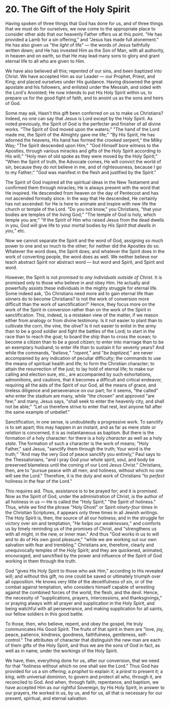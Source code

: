 # 20. The Gift of the Holy Spirit

Having spoken of three things that God has done for us, and of three things that we must do for ourselves, we now come to the appropriate place to consider other aids that our heavenly Father offers us at this point. "He has provided a Lamb for a sin offering," and "Jesus has made full atonement." He has also given us "the *light* of life" — the words of Jesus faithfully written down; and He has invested Him as the Son of Man, with all authority, in heaven and on earth, so that He may lead many sons to glory and grant eternal life to all who are given to Him.

We have also believed all this; repented of our sins, and been baptized into Christ. We have accepted Him as our Leader — our Prophet, Priest, and King; and placed ourselves under His guidance. Having disowned the great apostate and his followers, and enlisted under the Messiah, and sided with the Lord's Anointed; He now intends to put His Holy Spirit within us, to prepare us for the good fight of faith, and to anoint us as the sons and heirs of God.

Some may ask, Hasn't this gift been conferred on us to make us Christians? Indeed, no one can say that Jesus is Lord except by the Holy Spirit. As noted previously, the Spirit of God is the perfecter and finisher of all divine works. "The Spirit of God moved upon the waters;" "The hand of the Lord made me, the Spirit of the Almighty gave me life;" "By His Spirit, He has adorned the heavens, His hand has formed the crooked serpent," the Milky Way; "The Spirit descended upon Him;" "God Himself bore witness to the Apostles, through various miracles and gifts of the Holy Spirit according to His will;" "Holy men of old spoke as they were moved by the Holy Spirit;" "When the Spirit of truth, the Advocate comes, He will convict the world of sin, because they do not believe in me, and of righteousness, because I go to my Father;" "God was manifest in the flesh and justified by the Spirit."

The Spirit of God inspired all the spiritual ideas in the New Testament and confirmed them through miracles; He is always present with the word that He inspired. He descended from heaven on the day of Pentecost and has not ascended formally since. In the way that He descended, He certainly has not ascended: for He is here to animate and inspire with new life the church or temple of the Lord. "Do you not know," you Christians, "that your bodies are temples of the living God;" "The temple of God is holy, which temple you are;" "If the Spirit of Him who raised Jesus from the dead dwells in you, God will give life to your mortal bodies by *His Spirit that dwells in you,*" etc.

Now we cannot separate the Spirit and the word of God, assigning so much power to one and so much to the other; for neither did the Apostles do so. Whatever the word does, the Spirit does; and whatever the Spirit does in the work of converting people, the word does as well. We neither believe nor teach abstract Spirit nor abstract word — but word and Spirit, and Spirit and word.

However, the Spirit is not *promised to any individuals outside of Christ.* It is promised only to those who believe in and obey Him. He actually and powerfully assists these individuals in the mighty struggle for eternal life. Some indeed ask, 'Do Christians need more aid to gain eternal life than sinners do to become Christians? Is not the work of conversion more difficult than the work of sanctification?' Hence, they focus more on the work of the Spirit in conversion rather than on the work of the Spirit in sanctification. This, indeed, is a mistaken view of the matter, if we reason either from analogy or from divine testimony. Is it not easier to plant than to cultivate the corn, the vine, the olive? Is it not easier to enlist in the army than to be a good soldier and fight the battles of the Lord; to start in the race than to reach the goal; to board the ship than to cross the ocean; to become a citizen than to be a good citizen; to enter into marriage than to be an exemplary husband; to enter life than to sustain it for seventy years? And while the commands, "*believe,*" "*repent,*" and "*be baptized,*" are never accompanied by any indication of peculiar difficulty; the commands to use the means of spiritual health and life; to form the Christian character; to attain the resurrection of the just; to lay hold of eternal life; to make our calling and election sure, etc., are accompanied by such exhortations, admonitions, and cautions, that it becomes a difficult and critical endeavor, requiring all the aids of the Spirit of our God, all the means of grace, and tireless diligence and perseverance on our part; for it seems, "the called" who enter the stadium are many, while "the chosen" and approved "are few;" and many, Jesus says, "shall seek to enter the heavenly city, and shall not be able;" "Let us therefore strive to enter that rest, lest anyone fall after the same example of unbelief."

Sanctification, in one sense, is undoubtedly a progressive work. To sanctify is to set apart; this may happen in an instant, and as far as mere *state* or *relation* is concerned, it is as instantaneous as baptism. But there is the formation of a holy character: for there is a holy *character* as well as a holy *state.* The formation of such a character is the work of means; "Holy Father," said Jesus, "sanctify them through the truth; Your word is the truth;" "And may the very God of peace sanctify you entirely," Paul says to the Thessalonians, "and I pray God your whole spirit, soul, and body be preserved blameless until the coming of our Lord Jesus Christ." Christians, then, are to "pursue peace with all men, and holiness, without which no one will see the Lord." Therefore, it is the duty and work of Christians "to *perfect* holiness in the fear of the Lord."

This requires aid. Thus, assistance is to be prayed for; and it is promised. Now as the Spirit of God, under the administration of Christ, is the author of all holiness in us — He is called the "Holy Spirit," "the Spirit of holiness." Thus, while we find the phrase "Holy Ghost" or Spirit *ninety-four times* in the Christian Scriptures, it appears only three times in all Jewish writings. The Holy Spirit is, then, the source of all our holiness; and in the struggle for victory over sin and temptation, "*He helps our weaknesses,*" and comforts us by timely reminding us of the promises of Christ, and "strengthens us with all might, in the new, or inner man." And thus "God works in us to will and to do of His own good pleasure," "while we are working out our own salvation with fear and trembling." Christians are, therefore, clearly and unequivocally temples of the Holy Spirit; and they are quickened, animated, encouraged, and sanctified by the power and influence of the Spirit of God working in them through the truth.

God "gives His Holy Spirit to those who ask Him," according to His revealed will; and without this gift, no one could be saved or ultimately triumph over all opposition. He knows very little of the deceitfulness of sin, or of the combat against temptation, who considers himself capable of wrestling against the combined forces of the world, the flesh, and the devil. Hence, the necessity of "supplications, prayers, intercessions, and thanksgivings," or praying always with all prayer and supplication in the Holy Spirit, and being watchful with all perseverance, and making supplication for all saints, our fellow soldiers in this good battle.

To those, then, who believe, repent, and obey the gospel, He truly communicates His Good Spirit. The fruits of that spirit in them are "love, joy, peace, patience, kindness, goodness, faithfulness, gentleness, self-control." The attributes of character that distinguish the new man are each of them gifts of the Holy Spirit, and thus we are the sons of God in fact, as well as in name, under the workings of the Holy Spirit.

We have, then, everything done for us, after our conversion, that we need for that "holiness without which no one shall see the Lord." Thus God has provided for us a sin offering; a *prophet* to explain it; a *priest* to present it; a *king,* with universal dominion, to govern and protect all who, through it, are reconciled to God. And when, through faith, repentance, and baptism, we have accepted Him as our rightful Sovereign, by His Holy Spirit, in answer to our prayers, He worked in us, by us, and for us, all that is necessary for our present, spiritual, and eternal salvation.